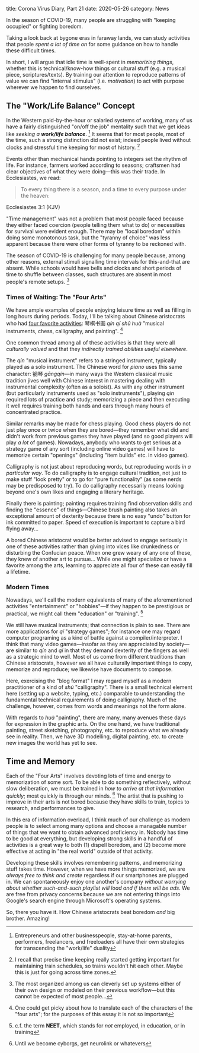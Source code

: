 title: Corona Virus Diary, Part 21
date: 2020-05-26
category: News

In the season of COVID-19, many people are struggling with "keeping
occupied" or fighting boredom.

Taking a look back at bygone eras in faraway lands, we can study
activities that people *spent a lot of time on* for some guidance on
how to handle these difficult times.

In short, I will argue that idle time is well-spent in *memorizing
things*, whether this is technical/know-how things or cultural stuff
(e.g. a musical piece, scriptures/texts). By training our attention to
reproduce patterns of value we can find "internal stimulus"
(i.e. *motivation*) to act with purpose wherever we happen to find
ourselves.

The "Work/Life Balance" Concept
-------------------------------

In the Western paid-by-the-hour or salaried systems of working, many
of us have a fairly distinguished "on/off the job" mentality such that
we get ideas like *seeking a __work/life balance__*. [^0] It seems
that for most people, most of the time, such a strong distinction did
not exist; indeed people lived without clocks and stressful time
keeping for most of history. [^1] 

Events other than mechanical hands pointing to integers set the rhythm
of life. For instance, farmers worked according to seasons; craftsmen
had clear objectives of what they were doing&mdash;this was their
trade. In Ecclesiastes, we read:

> To every thing there is a season, and a time to every purpose under
> the heaven:

Ecclesiastes 3:1 (KJV)

"Time management" was not a problem that most people faced because
they either faced coercion (people telling them what to do) or
necessities for survival were evident enough. There may be "local
boredom" within doing some monotonous task, but the "tyranny of
choice" was less apparent because there were other forms of tyranny to
be reckoned with.

The season of COVID-19 is challenging for many people because, among
other reasons, external stimuli signalling time intervals for
this-and-that are absent. While schools would have bells and clocks
and short periods of time to shuffle between classes, such structures
are absent in most people's remote setups. [^2]

### Times of Waiting: The "Four Arts"

We have ample examples of people enjoying leisure time as well as
filling in long hours during periods. Today, I'll be talking about
Chinese aristocrats who had [four favorite
activities](https://en.wikipedia.org/wiki/Four_arts): 琴棋书画 *qín qí
shū huà* "musical instruments, chess, calligraphy, and painting". [^3]

One common thread among all of these activities is that they were all
*culturally valued* and that they *indirectly trained abilities useful
elsewhere*.

The *qín* "musical instrument" refers to a stringed instrument,
typically played as a solo instrument. The Chinese word for *piano*
uses this same character: 钢琴 *gāngqín*&mdash;in many ways the
Western classical music tradition jives well with Chinese interest in
mastering dealing with instrumental complexity (often as a soloist).
As with any other instrument (but particularly instruments used as
"solo instruments"), playing *qín* required lots of practice and
study; memorizing a piece and then executing it well requires training
both hands and ears through many hours of concentrated practice.

Similar remarks may be made for chess playing. Good chess players do
not just play once or twice when they are bored&mdash;they remember
what did and didn't work from previous games they have played (and so
good players will play *a lot* of games). Nowadays, anybody who wants
to get serious at a strategy game of any sort (including online video
games) will have to memorize certain "openings" (including "item
builds" etc. in video games).

Calligraphy is not just about reproducing words, but reproducing words
*in a particular way*. To do calligraphy is to engage cultural
tradition, not just to make stuff "look pretty" or to go for "pure
functionality" (as some nerds may be predisposed to try). To do
calligraphy necessarily means looking beyond one's own likes and
engaging a literary heritage.

Finally there is painting; painting requires training find observation
skills and finding the "essence" of things&mdash;Chinese brush
painting also takes an exceptional amount of dexterity because there
is no easy "undo" button for ink committed to paper. Speed of
execution is important to capture a bird flying away...

A bored Chinese aristocrat would be better advised to engage seriously
in one of these activities rather than giving into vices like
drunkedness or disturbing the Confucian peace. When one grew weary of
any one of these, they knew of another art to pursue... While one
might specialize or have a favorite among the arts, learning to
appreciate all four of these can easily fill a lifetime.

### Modern Times

Nowadays, we'll call the modern equivalents of many of the
aforementioned activities "entertainment" or "hobbies"&mdash;if they
happen to be prestigious or practical, we might call them "education"
or "training". [^4]

We still have musical instruments; that connection is plain to see.
There are more applications for *qí* "strategy games"; for instance
one may regard computer programing as a kind of battle against a
compiler/interpreter. I think that many video games&mdash;insofar as
they are appreciated by society&mdash;are similar to *qín* and *qí* in
that they demand dexterity of the fingers as well as a strategic mind
to well. Most of us come from different traditions than Chinese
aristocrats, however we all have culturally important things to
copy, memorize and reproduce; we likewise have documents to compose.

Here, exercising the "blog format" I may regard myself as a modern
practitioner of a kind of *shū* "calligraphy". There is a small
technical element here (setting up a website, typing, etc.) comparable
to understanding the fundamental technical requirements of doing
calligraphy. Much of the challenge, however, comes from words and
meanings not the form alone.

With regards to *huà* "painting", there are many, many avenues these
days for expression in the graphic arts. On the one hand, we have
traditional painting, street sketching, photography, etc. to reproduce
what we already see in reality. Then, we have 3D modelling, digital
painting, etc. to create new images the world has yet to see.

Time and Memory 
---------------

Each of the "Four Arts" involves devoting lots of time and energy to
memorization of some sort. To be able to do something reflectively,
without slow deliberation, we must be trained in *how to arrive at
that information quickly*; most quickly is through our minds. [^5] The
artist that is pushing to improve in their arts is not bored because
they have skills to train, topics to research, and performances to
give.

In this era of information overload, I think much of our challenge as
modern people is to select among many options and choose a managable
number of things that we want to obtain advanced proficiency
in. Nobody has time to be good at everything, but developing strong
skills in a handful of activities is a great way to both (1) dispell
boredom, and (2) become more effective at acting in "the real world"
outside of that activity.

Developing these skills involves remembering patterns, and memorizing
stuff takes time. However, when we have more things memorized, we are
*always free to think and create* regardless if our smartphones are
plugged in. We can spontaneously enjoy one another's company *without
worrying about whether such-and-such playlist will load and if there
will be ads*. We are free from privacy concerns because we are not
entering things into Google's search engine through Microsoft's
operating systems.

So, there you have it. How Chinese aristocrats beat boredom *and* big
brother. Amazing!


[^0]: Entrepreneurs and other businesspeople, stay-at-home parents,
    performers, freelancers, and freeloaders all have their own
    strategies for transcending the "work/life" duality
[^1]: I recall that precise time keeping really started getting
    important for maintaining train schedules, so trains wouldn't hit
    each other. Maybe this is just for going across time zones.
[^2]: The most organized among us can cleverly set up systems either
	of their own design or modeled on their previous
	workflow&mdash;but this cannot be expected of most people...
[^3]: One could get picky about how to translate each of the
    characters of the "four arts"; for the purposes of this essay it
    is not so important
[^4]: c.f. the term **NEET**, which stands for *not* employed, in
    education, or in training
[^5]: Until we become cyborgs, get neurolink or whatevers
